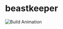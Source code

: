 # beastkeeper

![Build Animation](https://raw.github.com/JayBusch/beastkeeper/master/img/animatedBuild.gif)
